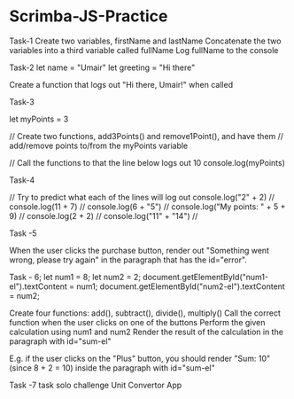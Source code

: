 # Scrimba-JS-Practice
Task-1
Create two variables, firstName and lastName
Concatenate the two variables into a third variable called fullName
Log fullName to the console

Task-2
let name = "Umair"
let greeting = "Hi there"

Create a function that logs out "Hi there, Umair!" when called

Task-3

let myPoints = 3

// Create two functions, add3Points() and remove1Point(), and have them
// add/remove points to/from the myPoints variable




// Call the functions to that the line below logs out 10
console.log(myPoints)

Task-4

// Try to predict what each of the lines will log out
console.log("2" + 2) // 
console.log(11 + 7) //
console.log(6 + "5") //
console.log("My points: " + 5 + 9) //
console.log(2 + 2) // 
console.log("11" + "14") // 

Task -5

When the user clicks the purchase button, render out
"Something went wrong, please try again" in the paragraph
that has the id="error".

Task - 6;
let num1 = 8;
let num2 = 2;
document.getElementById("num1-el").textContent = num1;
document.getElementById("num2-el").textContent = num2;

Create four functions: add(), subtract(), divide(), multiply()
Call the correct function when the user clicks on one of the buttons
Perform the given calculation using num1 and num2
Render the result of the calculation in the paragraph with id="sum-el"

E.g. if the user clicks on the "Plus" button, you should render
"Sum: 10" (since 8 + 2 = 10) inside the paragraph with id="sum-el"

Task -7
task solo challenge
Unit Convertor App
